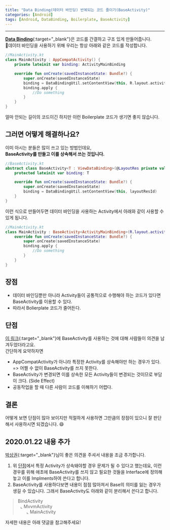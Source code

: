 ```yaml
---
title: "Data Binding(데이터 바인딩) 반복되는 코드 줄이기(BaseActivity)"
categories: [Android]
tags: [Android, DataBinding, Boilerplate, BaseActivity]
---
```

---
[**Data Binding**](https://developer.android.com/topic/libraries/data-binding){:target="_blank"}은 코드를 간결하고 구조 있게 만들어줍니다.  
데이터 바인딩을 사용하기 위해 우리는 항상 아래와 같은 코드를 작성합니다.

```kotlin
//MainActivity.kt
class MainActivity : AppCompatActivity() {
    private lateinit var binding: ActivityMainBinding

    override fun onCreate(savedInstanceState: Bundle?) {
        super.onCreate(savedInstanceState)
        binding = DataBindingUtil.setContentView(this, R.layout.activity_main)
        binding.apply {
            //Do something
        }
    }
}
```
얼마 안되는 길이의 코드이긴 하지만 이런 Boilerplate 코드가 생기면 좋지 않습니다.  
## 그러면 어떻게 해결하나요?
이미 아시는 분들은 많이 쓰고 있는 방법인데요,  
**BaseActivity를 만들고 이를 상속해서 쓰는 것입니다.**
```kotlin
//BaseActivity.kt
abstract class BaseActivity<T : ViewDataBinding>(@LayoutRes private val layoutResId: Int) : AppCompatActivity() {
    protected lateinit var binding: T

    override fun onCreate(savedInstanceState: Bundle?) {
        super.onCreate(savedInstanceState)
        binding = DataBindingUtil.setContentView(this, layoutResId)
    }
}
```
이런 식으로 만들어두면 데이터 바인딩을 사용하는 Activity에서 아래와 같이 사용할 수 있게 됩니다.
```kotlin
//MainActivity.kt
class MainActivity : BaseActivity<ActivityMainBinding>(R.layout.activity_main) {
    override fun onCreate(savedInstanceState: Bundle?) {
        super.onCreate(savedInstanceState)
        binding.apply {
            //Do something
        }
    }
}
```
## 장점
- 데이터 바인딩뿐만 아니라 Activity들이 공통적으로 수행해야 하는 코드가 있다면 BaseActivity를 이용할 수 있다.
- 따라서 Bolierplate 코드가 줄어든다.

## 단점
[이 링크](https://www.androidpub.com/index.php?mid=devfree&document_srl=2431162){:target="_blank"}에 BaseActivity를 사용하는 것에 대해 사람들이 의견을 남겨두었더라고요.  
간단하게 요약하자면
- AppCompatActivity가 아니라 특정한 Activity를 상속해야만 하는 경우가 있다.  
=> 어쩔 수 없이 BaseActivity를 쓰지 못한다.
- BaseActivity가 변경되면 이를 상속한 모든 Activity들이 변경되는 것이므로 부담이 크다. (Side Effect)
- 공동작업을 할 때 다른 사람이 코드를 이해하기 어렵다.

## 결론
어떻게 보면 단점이 많아 보이지만 적절하게 사용하면 그만큼의 장점이 있으니 잘 판단해서 사용하시면 되겠습니다. 😄

## 2020.01.22 내용 추가
[박상권](https://medium.com/@gun0912){:target="_blank"}님이 좋은 의견을 주셔서 내용을 조금 추가합니다.

1. 위 [단점](./#단점)에서 특정 Activity가 상속돼야할 경우 문제가 될 수 있다고 했는데요, 이런 경우를 위해 애초에 BaseActivity를 쓰지 않고 필요한 것들을 Interface에 정의해눟고 이를 Implments하여 쓴다고 합니다.
2. BaseActivity를 사용하다보면 내용이 점점 많아져서 Base의 의미를 잃는 경우가 생길 수 있습니다. 그래서 BaseActivity도 아래와 같이 분리해서 쓴다고 합니다.  
> BindActivity  
> &nbsp;&nbsp;⌞ MvvmActivity  
> &nbsp;&nbsp;&nbsp;&nbsp;&nbsp;&nbsp;&nbsp;⌞ MainActivity

자세한 내용은 아래 댓글을 참고해주세요!